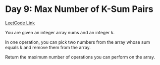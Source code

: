 


# Day 9: Max Number of K-Sum Pairs

[LeetCode Link](https://leetcode.com/problems/max-number-of-k-sum-pairs/description/?envType=study-plan-v2&envId=leetcode-75)

You are given an integer array nums and an integer k.

In one operation, you can pick two numbers from the array whose sum equals k and remove them from the array.

Return the maximum number of operations you can perform on the array.
